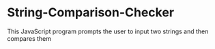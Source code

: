 # String-Comparison-Checker
This JavaScript program prompts the user to input two strings and then compares them
